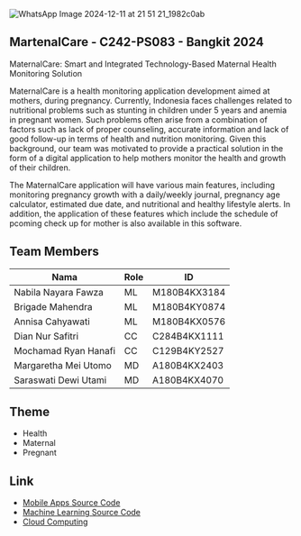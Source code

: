 ![WhatsApp Image 2024-12-11 at 21 51 21_1982c0ab](https://github.com/user-attachments/assets/7c1c9d0d-a5ed-4ff0-8c07-646c5677a0a5)

## MartenalCare - C242-PS083  - Bangkit 2024
MaternalCare: Smart and Integrated Technology-Based Maternal Health Monitoring Solution

MaternalCare is a health monitoring application development aimed at mothers, during pregnancy. Currently, Indonesia faces challenges related to nutritional problems such as stunting in children under 5 years and anemia in pregnant women. Such problems often arise from a combination of factors such as lack of proper counseling, accurate information and lack of good follow-up in terms of health and nutrition monitoring. Given this background, our team was motivated to provide a practical solution in the form of a digital application to help mothers monitor the health and growth of their children.

The MaternalCare application will have various main features, including monitoring pregnancy growth with a daily/weekly journal, pregnancy age calculator, estimated due date, and nutritional and healthy lifestyle alerts. In addition, the application of these features which include the schedule of pcoming check up for mother is also available in this software.

## Team Members
| Nama                   | Role         | ID            |
|------------------------|--------------|---------------|
| Nabila Nayara Fawza    | ML           | M180B4KX3184  |
| Brigade Mahendra       | ML           | M180B4KY0874  |
| Annisa Cahyawati       | ML           | M180B4KX0576  |
| Dian Nur Safitri       | CC           | C284B4KX1111  |
| Mochamad Ryan Hanafi   | CC           | C129B4KY2527  |
| Margaretha Mei Utomo   | MD           | A180B4KX2403  |
| Saraswati Dewi Utami   | MD           | A180B4KX4070  |

## Theme
- Health
- Maternal
- Pregnant

## Link 
- [Mobile Apps Source Code](https://github.com/margaretham/MC-Mobile)
- [Machine Learning Source Code](https://colab.research.google.com/drive/1uZf09TvZCuwCN3oHwqCSkFCE-ZViNedT?usp=sharing#scrollTo=Rk-2gKj_tOzX)
- [Cloud Computing](https://github.com/mochamadryanhanafi/MaternalCare-API.git)

